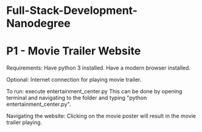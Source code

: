 # Full-Stack-Development-Nanodegree
# P1 - Movie Trailer Website

Requirements:
Have python 3 installed.
Have a modern browser installed. 

Optional:
Internet connection for playing movie trailer. 

To run:
execute entertainment_center.py
This can be done by opening terminal and navigating to the folder and typing "python entertainment_center.py".

Navigating the website:
Clicking on the movie poster will result in the movie trailer playing.
